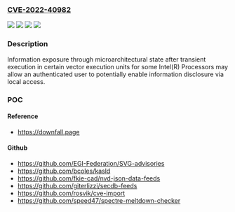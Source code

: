 ### [CVE-2022-40982](https://cve.mitre.org/cgi-bin/cvename.cgi?name=CVE-2022-40982)
![](https://img.shields.io/static/v1?label=Product&message=Intel(R)%20Processors&color=blue)
![](https://img.shields.io/static/v1?label=Version&message=%3D%20See%20references%20&color=brighgreen)
![](https://img.shields.io/static/v1?label=Vulnerability&message=Information%20exposure%20through%20microarchitectural%20state%20after%20transient%20execution&color=brighgreen)
![](https://img.shields.io/static/v1?label=Vulnerability&message=information%20disclosure&color=brighgreen)

### Description

Information exposure through microarchitectural state after transient execution in certain vector execution units for some Intel(R) Processors may allow an authenticated user to potentially enable information disclosure via local access.

### POC

#### Reference
- https://downfall.page

#### Github
- https://github.com/EGI-Federation/SVG-advisories
- https://github.com/bcoles/kasld
- https://github.com/fkie-cad/nvd-json-data-feeds
- https://github.com/giterlizzi/secdb-feeds
- https://github.com/rosvik/cve-import
- https://github.com/speed47/spectre-meltdown-checker

